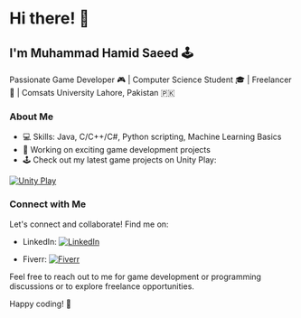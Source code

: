 # Hi there! 👋

## I'm Muhammad Hamid Saeed 🕹️

Passionate Game Developer 🎮 | Computer Science Student 🎓 | Freelancer 💼 | Comsats University Lahore, Pakistan 🇵🇰


### About Me

- 💻 Skills: Java, C/C++/C#, Python scripting, Machine Learning Basics
- 🚀 Working on exciting game development projects
- 🕹️ Check out my latest game projects on Unity Play:

[![Unity Play](https://img.shields.io/badge/Unity%20Play-View%20My%20Projects-yellow?style=for-the-badge&logo=unity&logoColor=white)](https://play.unity.com/u/hamidsaeed59)

### Connect with Me

Let's connect and collaborate! Find me on:

- LinkedIn: [![LinkedIn](https://img.shields.io/badge/-LinkedIn-0A66C2?style=for-the-badge&logo=linkedin&logoColor=white)](https://www.linkedin.com/in/m-hamid-saeed-0b3ab41a7/)

- Fiverr: [![Fiverr](https://img.shields.io/badge/-Fiverr-1DBF73?style=for-the-badge&logo=fiverr&logoColor=white)](https://www.fiverr.com/m_hamid_saeed?up_rollout=true)

Feel free to reach out to me for game development or programming discussions or to explore freelance opportunities.

Happy coding! 🚀


<!--
**M-Hamid-Saeed/M-Hamid-Saeed** is a ✨ _special_ ✨ repository because its `README.md` (this file) appears on your GitHub profile.

Here are some ideas to get you started:

- 🔭 I’m currently working on ...
- 🌱 I’m currently learning ...
- 👯 I’m looking to collaborate on ...
- 🤔 I’m looking for help with ...
- 💬 Ask me about ...
- 📫 How to reach me: ...
- 😄 Pronouns: ...
- ⚡ Fun fact: ...
-->
